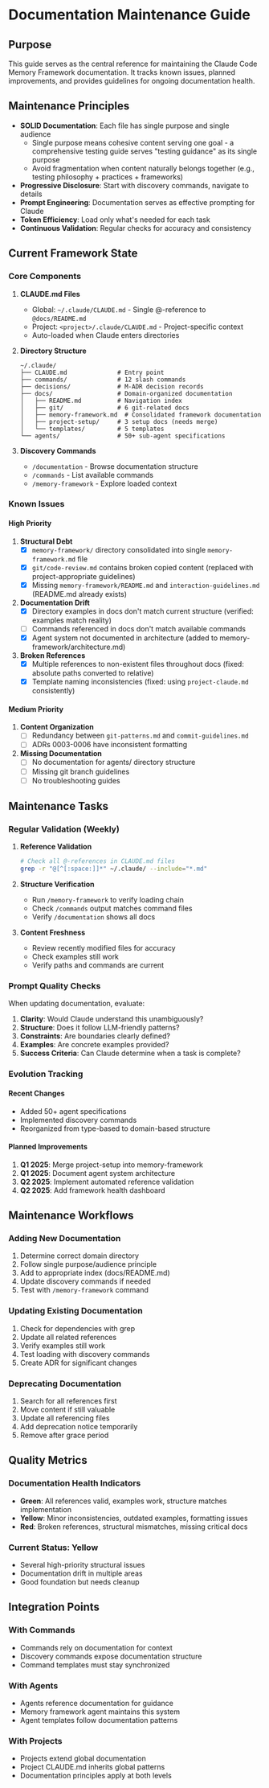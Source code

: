 # Documentation Maintenance Guide

## Purpose

This guide serves as the central reference for maintaining the Claude Code Memory Framework documentation. It tracks known issues, planned improvements, and provides guidelines for ongoing documentation health.

## Maintenance Principles

- **SOLID Documentation**: Each file has single purpose and single audience
  - Single purpose means cohesive content serving one goal - a comprehensive testing guide serves "testing guidance" as its single purpose
  - Avoid fragmentation when content naturally belongs together (e.g., testing philosophy + practices + frameworks)
- **Progressive Disclosure**: Start with discovery commands, navigate to details
- **Prompt Engineering**: Documentation serves as effective prompting for Claude
- **Token Efficiency**: Load only what's needed for each task
- **Continuous Validation**: Regular checks for accuracy and consistency

## Current Framework State

### Core Components

1. **CLAUDE.md Files**
   - Global: `~/.claude/CLAUDE.md` - Single @-reference to `@docs/README.md`
   - Project: `<project>/.claude/CLAUDE.md` - Project-specific context
   - Auto-loaded when Claude enters directories

2. **Directory Structure**
   ```
   ~/.claude/
   ├── CLAUDE.md              # Entry point
   ├── commands/              # 12 slash commands
   ├── decisions/             # M-ADR decision records
   ├── docs/                  # Domain-organized documentation
   │   ├── README.md          # Navigation index
   │   ├── git/               # 6 git-related docs
   │   ├── memory-framework.md  # Consolidated framework documentation
   │   ├── project-setup/     # 3 setup docs (needs merge)
   │   └── templates/         # 5 templates
   └── agents/                # 50+ sub-agent specifications
   ```

3. **Discovery Commands**
   - `/documentation` - Browse documentation structure
   - `/commands` - List available commands
   - `/memory-framework` - Explore loaded context

### Known Issues

#### High Priority

1. **Structural Debt**
   - [x] `memory-framework/` directory consolidated into single `memory-framework.md` file
   - [x] `git/code-review.md` contains broken copied content (replaced with project-appropriate guidelines)
   - [x] Missing `memory-framework/README.md` and `interaction-guidelines.md` (README.md already exists)

2. **Documentation Drift**
   - [x] Directory examples in docs don't match current structure (verified: examples match reality)
   - [ ] Commands referenced in docs don't match available commands
   - [x] Agent system not documented in architecture (added to memory-framework/architecture.md)

3. **Broken References**
   - [x] Multiple references to non-existent files throughout docs (fixed: absolute paths converted to relative)
   - [x] Template naming inconsistencies (fixed: using `project-claude.md` consistently)

#### Medium Priority

1. **Content Organization**
   - [ ] Redundancy between `git-patterns.md` and `commit-guidelines.md`
   - [ ] ADRs 0003-0006 have inconsistent formatting

2. **Missing Documentation**
   - [ ] No documentation for agents/ directory structure
   - [ ] Missing git branch guidelines
   - [ ] No troubleshooting guides

## Maintenance Tasks

### Regular Validation (Weekly)

1. **Reference Validation**
   ```bash
   # Check all @-references in CLAUDE.md files
   grep -r "@[^[:space:]]*" ~/.claude/ --include="*.md"
   ```

2. **Structure Verification**
   - Run `/memory-framework` to verify loading chain
   - Check `/commands` output matches command files
   - Verify `/documentation` shows all docs

3. **Content Freshness**
   - Review recently modified files for accuracy
   - Check examples still work
   - Verify paths and commands are current

### Prompt Quality Checks

When updating documentation, evaluate:

1. **Clarity**: Would Claude understand this unambiguously?
2. **Structure**: Does it follow LLM-friendly patterns?
3. **Constraints**: Are boundaries clearly defined?
4. **Examples**: Are concrete examples provided?
5. **Success Criteria**: Can Claude determine when a task is complete?

### Evolution Tracking

#### Recent Changes
- Added 50+ agent specifications
- Implemented discovery commands
- Reorganized from type-based to domain-based structure

#### Planned Improvements
1. **Q1 2025**: Merge project-setup into memory-framework
2. **Q1 2025**: Document agent system architecture
3. **Q2 2025**: Implement automated reference validation
4. **Q2 2025**: Add framework health dashboard

## Maintenance Workflows

### Adding New Documentation

1. Determine correct domain directory
2. Follow single purpose/audience principle
3. Add to appropriate index (docs/README.md)
4. Update discovery commands if needed
5. Test with `/memory-framework` command

### Updating Existing Documentation

1. Check for dependencies with grep
2. Update all related references
3. Verify examples still work
4. Test loading with discovery commands
5. Create ADR for significant changes

### Deprecating Documentation

1. Search for all references first
2. Move content if still valuable
3. Update all referencing files
4. Add deprecation notice temporarily
5. Remove after grace period

## Quality Metrics

### Documentation Health Indicators

- **Green**: All references valid, examples work, structure matches implementation
- **Yellow**: Minor inconsistencies, outdated examples, formatting issues
- **Red**: Broken references, structural mismatches, missing critical docs

### Current Status: Yellow

- Several high-priority structural issues
- Documentation drift in multiple areas
- Good foundation but needs cleanup

## Integration Points

### With Commands
- Commands rely on documentation for context
- Discovery commands expose documentation structure
- Command templates must stay synchronized

### With Agents
- Agents reference documentation for guidance
- Memory framework agent maintains this system
- Agent templates follow documentation patterns

### With Projects
- Projects extend global documentation
- Project CLAUDE.md inherits global patterns
- Documentation principles apply at both levels